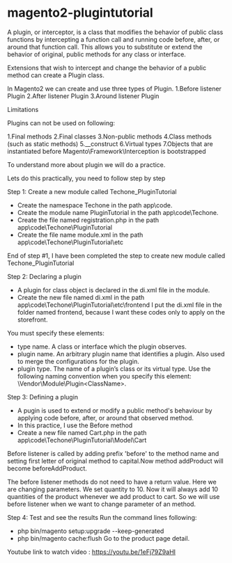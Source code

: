# magento2-plugintutorial

A plugin, or interceptor, is a class that modifies the behavior of public class functions
by intercepting a function call and running code before, after, or around that function call. 
This allows you to substitute or extend the behavior of original, public methods for any 
class or interface.

Extensions that wish to intercept and change the behavior of a public method can
 create a Plugin class.

In Magento2 we can create and use three types of Plugin.
1.Before listener Plugin
2.After listener Plugin
3.Around listener Plugin

Limitations

Plugins can not be used on following:

1.Final methods
2.Final classes
3.Non-public methods
4.Class methods (such as static methods)
5.__construct
6.Virtual types
7.Objects that are instantiated before Magento\Framework\Interception is bootstrapped
 
To understand more about plugin we will do a practice.

Lets do this practically, you need to follow step by step

Step 1: Create a new module called Techone_PluginTutorial
- Create the namespace Techone in the path app\code.
- Create the module name PluginTutorial in the path app\code\Techone.
- Create the file named registration.php in the path app\code\Techone\PluginTutorial
- Create the file name module.xml in the path app\code\Techone\PluginTutorial\etc

End of step #1, I have been completed the step to create new module called Techone_PluginTutorial

Step 2: Declaring a plugin
- A plugin for class object is declared in the di.xml file in the module.
- Create the new file named di.xml in the path app\code\Techone\PluginTutorial\etc\frontend
I put the di.xml file in the folder named frontend, because I want these codes only to apply
on the storefront.

You must specify these elements:
- type name. A class or interface which the plugin observes.
- plugin name. An arbitrary plugin name that identifies a plugin.
 Also used to merge the configurations for the plugin.
- plugin type. The name of a plugin’s class or its virtual type. Use the following naming 
convention when you specify this element: \Vendor\Module\Plugin\<ClassName>.

Step 3: Defining a plugin
- A pugin is used to extend or modify a public method's behaviour by applying code
before, after, or around that observed method.
- In this practice, I use the Before method
- Create a new file named Cart.php in the path app\code\Techone\PluginTutorial\Model\Cart

Before listener is called by adding prefix 'before' to the method name and setting first letter
 of original method to capital.Now method addProduct will become beforeAddProduct.

The before listener methods do not need to have a return value.
Here we are changing parameters. We set quantity to 10. 
Now it will always add 10 quantities of the product whenever we add product to cart.
So we will use before listener when we want to change parameter of an method.


Step 4: Test and see the results
Run the command lines following:
- php bin/magento setup:upgrade --keep-generated
- php bin/magento cache:flush
Go to the product page detail.


Youtube link to watch video : https://youtu.be/1eFj79Z9aHI 



